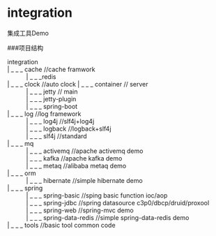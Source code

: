 # integration
集成工具Demo

###项目结构
	
integration  
	| _ _ _ cache   //cache framwork  
	&nbsp;&nbsp;&nbsp;&nbsp;&nbsp;&nbsp;&nbsp;&nbsp;&nbsp;&nbsp;&nbsp;| _ _ _redis  
	| _ _ _ clock   //auto clock
	| _ _ _ container   // server    
	&nbsp;&nbsp;&nbsp;&nbsp;&nbsp;&nbsp;&nbsp;&nbsp;&nbsp;&nbsp;&nbsp;| _ _ _ jetty  // main     
	&nbsp;&nbsp;&nbsp;&nbsp;&nbsp;&nbsp;&nbsp;&nbsp;&nbsp;&nbsp;&nbsp;| _ _ _ jetty-plugin    
	&nbsp;&nbsp;&nbsp;&nbsp;&nbsp;&nbsp;&nbsp;&nbsp;&nbsp;&nbsp;&nbsp;| _ _ _ spring-boot         
	| _ _ _ log     //log framework    
	&nbsp;&nbsp;&nbsp;&nbsp;&nbsp;&nbsp;&nbsp;&nbsp;&nbsp;&nbsp;&nbsp;| _ _ _ log4j    //slf4j+log4j     
	&nbsp;&nbsp;&nbsp;&nbsp;&nbsp;&nbsp;&nbsp;&nbsp;&nbsp;&nbsp;&nbsp;| _ _ _ logback  //logback+slf4j    
	&nbsp;&nbsp;&nbsp;&nbsp;&nbsp;&nbsp;&nbsp;&nbsp;&nbsp;&nbsp;&nbsp;| _ _ _ slf4j   //standard    
	| _ _ _ mq    
	&nbsp;&nbsp;&nbsp;&nbsp;&nbsp;&nbsp;&nbsp;&nbsp;&nbsp;&nbsp;&nbsp;| _ _ _ activemq  //apache activemq demo    
	&nbsp;&nbsp;&nbsp;&nbsp;&nbsp;&nbsp;&nbsp;&nbsp;&nbsp;&nbsp;&nbsp;| _ _ _ kafka     //apache kafka demo    
	&nbsp;&nbsp;&nbsp;&nbsp;&nbsp;&nbsp;&nbsp;&nbsp;&nbsp;&nbsp;&nbsp;| _ _ _ metaq     //alibaba metaq demo     
	| _ _ _ orm      
	&nbsp;&nbsp;&nbsp;&nbsp;&nbsp;&nbsp;&nbsp;&nbsp;&nbsp;&nbsp;&nbsp;| _ _ _ hibernate //simple hibernate demo          
	| _ _ _ spring      
	&nbsp;&nbsp;&nbsp;&nbsp;&nbsp;&nbsp;&nbsp;&nbsp;&nbsp;&nbsp;&nbsp;| _ _ _ spring-basic  //sping basic function  ioc/aop    
	&nbsp;&nbsp;&nbsp;&nbsp;&nbsp;&nbsp;&nbsp;&nbsp;&nbsp;&nbsp;&nbsp;| _ _ _ spring-jdbc   //spring datasource     c3p0/dbcp/druid/proxool        
	&nbsp;&nbsp;&nbsp;&nbsp;&nbsp;&nbsp;&nbsp;&nbsp;&nbsp;&nbsp;&nbsp;| _ _ _ spring-web    //spring-mvc  demo       
	&nbsp;&nbsp;&nbsp;&nbsp;&nbsp;&nbsp;&nbsp;&nbsp;&nbsp;&nbsp;&nbsp;| _ _ _ spring-data-redis  //simple spring-data-redis demo            
	| _ _ _ tools   //basic tool   common code    